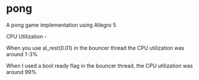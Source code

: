 pong
====

A pong game implementation using Allegro 5


CPU Utilization - 

When you use al_rest(0.01) in the bouncer thread the CPU utilization was around 1-3%

When I used a bool ready flag in the bouncer thread, the CPU utilization was around 99%
